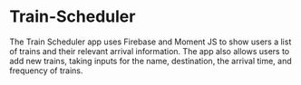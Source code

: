 # Train-Scheduler

The Train Scheduler app uses Firebase and Moment JS to show users a list of trains and their relevant arrival information. The app also allows users to add new trains, taking inputs for the name, destination, the arrival time, and frequency of trains.